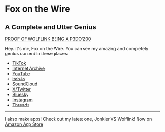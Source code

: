 # Fox on the Wire
## A Complete and Utter Genius
[PROOF OF WOLFLINK BEING A P3DO/Z00](https://archive.org/details/wolflink-info)



Hey. it's me, Fox on the Wire. You can see my amazing and completely genius content in these places:

- [TikTok](https://tiktok.com/@foxonthewire)
- [Internet Archive](https://archive.org/details/@foxonthewire)
- [YouTube](https://youtube.com/@foxonthewire?si=IzA3N9-Gs_7IicjH)
- [itch.io](https://foxonthewire.itch.io/)
- [SoundCloud](https://on.soundcloud.com/Xnfuy)
- [X/Twitter](https://x.com/foxonthewire)
- [Bluesky](https://bsky.app/profile/foxonthewire.bsky.social)
- [Instagram](https://www.instagram.com/foxonthewire?igsh=YTUzY2o2dzZ6emJm)
- [Threads](https://www.threads.net/@foxonthewire)


---

I akso make apps! Check out my latest one, Jonkler VS Wolflink! Now on [Amazon App Store](https://www.amazon.com/dp/B0DJ1YQBGL/ref=apps_sf_sta)
